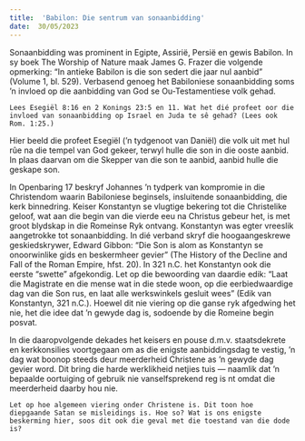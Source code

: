 ```yaml
---
title:  'Babilon: Die sentrum van sonaanbidding'
date:  30/05/2023
---
```


Sonaanbidding was prominent in Egipte, Assirië, Persië en gewis Babilon. In sy boek The Worship of Nature maak James G. Frazer die volgende opmerking: “In antieke Babilon is die son sedert die jaar nul aanbid” (Volume 1, bl. 529). Verbasend genoeg het Babiloniese sonaanbidding soms ’n invloed op die aanbidding van God se Ou-Testamentiese volk gehad.

`Lees Esegiël 8:16 en 2 Konings 23:5 en 11. Wat het dié profeet oor die invloed van sonaanbidding op Israel en Juda te sê gehad? (Lees ook Rom. 1:25.)`

Hier beeld die profeet Esegiël (’n tydgenoot van Daniël) die volk uit met hul rûe na die tempel van God gekeer, terwyl hulle die son in die ooste aanbid. In plaas daarvan om die Skepper van die son te aanbid, aanbid hulle die geskape son.

In Openbaring 17 beskryf Johannes ’n tydperk van kompromie in die Christendom waarin Babiloniese beginsels, insluitende sonaanbidding, die kerk binnedring. Keiser Konstantyn se vlugtige bekering tot die Christelike geloof, wat aan die begin van die vierde eeu na Christus gebeur het, is met groot blydskap in die Romeinse Ryk ontvang. Konstantyn was egter vreeslik aangetrokke tot sonaanbidding. In dié verband skryf die hoogaangeskrewe geskiedskrywer, Edward Gibbon: “Die Son is alom as Konstantyn se onoorwinlike gids en beskermheer gevier” (The History of the Decline and Fall of the Roman Empire, hfst. 20). In 321 n.C. het Konstantyn ook die eerste “swette” afgekondig. Let op die bewoording van daardie edik: “Laat die Magistrate en die mense wat in die stede woon, op die eerbiedwaardige dag van die Son rus, en laat alle werkswinkels gesluit wees” (Edik van Konstantyn, 321 n.C.). Hoewel dit nie viering op die ganse ryk afgedwing het nie, het die idee dat  ’n gewyde dag is, sodoende by die Romeine begin posvat.

In die daaropvolgende dekades het keisers en pouse d.m.v. staatsdekrete en kerkkonsilies voortgegaan om  as die enigste aanbiddingsdag te vestig, ’n dag wat boonop steeds deur meerderheid Christene as ’n gewyde dag gevier word. Dit bring die harde werklikheid netjies tuis — naamlik dat ’n bepaalde oortuiging of gebruik nie vanselfsprekend reg is nt omdat die meerderheid daarby hou nie.

`Let op hoe algemeen viering onder Christene is. Dit toon hoe diepgaande Satan se misleidings is. Hoe so? Wat is ons enigste beskerming hier, soos dit ook die geval met die toestand van die dode is?`